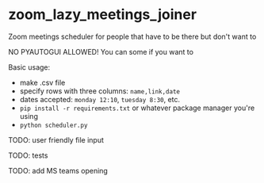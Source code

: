 # zoom_lazy_meetings_joiner
Zoom meetings scheduler for people that have to be there but don't want to

NO PYAUTOGUI ALLOWED! You can some if you want to

Basic usage:
 - make <filename>.csv file
 - specify rows with three columns: ```name,link,date```
 - dates accepted: ```monday 12:10```, ```tuesday 8:30```, etc.
 - ```pip install -r requirements.txt``` or whatever package manager you're using
 - ```python scheduler.py```


 TODO: user friendly file input

 TODO: tests

 TODO: add MS teams opening